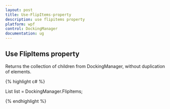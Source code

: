 ```yaml
---
layout: post
title: Use-FlipItems-property
description: use flipitems property
platform: wpf
control: DockingManager
documentation: ug
---
```


## Use FlipItems property

Returns the collection of children from DockingManager, without duplication of elements.



{% highlight c# %}

List<FrameworkElement> list = DockingManager.FlipItems;

{% endhighlight %}

